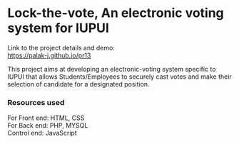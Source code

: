 # Lock-the-vote, An electronic voting system for IUPUI

Link to the project details and demo: <br>
https://palak-j.github.io/pr13

This project aims at developing an electronic-voting system specific to IUPUI that allows Students/Employees to securely cast votes and make their selection of candidate for a designated position. <br>

### Resources used
For Front end: HTML, CSS <br>
For Back end: PHP, MYSQL <br>
Control end: JavaScript <br>
